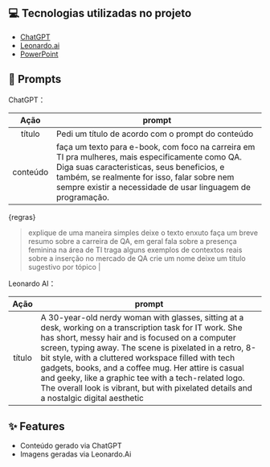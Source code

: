 
## 💻 Tecnologias utilizadas no projeto

- [ChatGPT](https://chat.openai.com/) 
- [Leonardo.ai](https://leonardo.ai/)
- [PowerPoint](https://www.microsoft.com/en/microsoft-365/powerpoint)

## 🧠 Prompts


ChatGPT：

|   Ação   | prompt                                                                                                                                                                                                                                                                         |
| :------: | ------------------------------------------------------------------------------------------------------------------------------------------------------------------------------------------------------------------------------------------------------------------------------ |
|  título  | Pedi um título de acordo com o prompt do conteúdo                                                        |
| conteúdo | faça um texto para e-book, com foco na carreira em TI pra mulheres, mais especificamente como QA. Diga suas caracteristicas, seus beneficios, e também, se realmente for isso, falar sobre nem sempre existir a necessidade de usar linguagem de programação. 

{regras}
>explique de uma maneira simples
>deixe o texto enxuto
> faça um breve resumo sobre a carreira de QA, em geral
> fala sobre a presença feminina na área de TI
> traga alguns exemplos de contextos reais sobre a inserção no mercado de QA
> crie um nome
> deixe um titulo sugestivo por tópico |


Leonardo AI：

|  Ação  | prompt                                                                                 |
| :----: | -------------------------------------------------------------------------------------- |
| título | A 30-year-old nerdy woman with glasses, sitting at a desk, working on a transcription task for IT work. She has short, messy hair and is focused on a computer screen, typing away. The scene is pixelated in a retro, 8-bit style, with a cluttered workspace filled with tech gadgets, books, and a coffee mug. Her attire is casual and geeky, like a graphic tee with a tech-related logo. The overall look is vibrant, but with pixelated details and a nostalgic digital aesthetic |

## ✨ Features

- Conteúdo gerado via ChatGPT
- Imagens geradas via Leonardo.Ai

